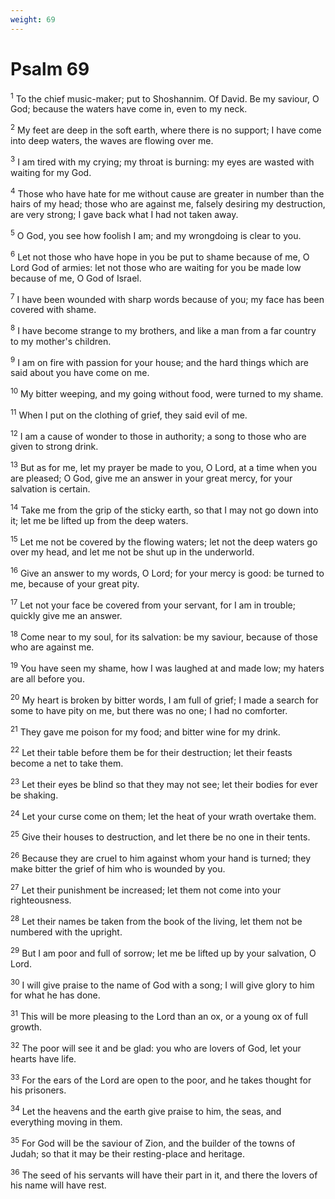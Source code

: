 ```yaml
---
weight: 69
---
```


# Psalm 69

<sup>1</sup> To the chief music-maker; put to Shoshannim. Of David. Be my saviour, O God; because the waters have come in, even to my neck. 

<sup>2</sup> My feet are deep in the soft earth, where there is no support; I have come into deep waters, the waves are flowing over me. 

<sup>3</sup> I am tired with my crying; my throat is burning: my eyes are wasted with waiting for my God. 

<sup>4</sup> Those who have hate for me without cause are greater in number than the hairs of my head; those who are against me, falsely desiring my destruction, are very strong; I gave back what I had not taken away. 

<sup>5</sup> O God, you see how foolish I am; and my wrongdoing is clear to you. 

<sup>6</sup> Let not those who have hope in you be put to shame because of me, O Lord God of armies: let not those who are waiting for you be made low because of me, O God of Israel. 

<sup>7</sup> I have been wounded with sharp words because of you; my face has been covered with shame. 

<sup>8</sup> I have become strange to my brothers, and like a man from a far country to my mother's children. 

<sup>9</sup> I am on fire with passion for your house; and the hard things which are said about you have come on me. 

<sup>10</sup> My bitter weeping, and my going without food, were turned to my shame. 

<sup>11</sup> When I put on the clothing of grief, they said evil of me. 

<sup>12</sup> I am a cause of wonder to those in authority; a song to those who are given to strong drink. 

<sup>13</sup> But as for me, let my prayer be made to you, O Lord, at a time when you are pleased; O God, give me an answer in your great mercy, for your salvation is certain. 

<sup>14</sup> Take me from the grip of the sticky earth, so that I may not go down into it; let me be lifted up from the deep waters. 

<sup>15</sup> Let me not be covered by the flowing waters; let not the deep waters go over my head, and let me not be shut up in the underworld. 

<sup>16</sup> Give an answer to my words, O Lord; for your mercy is good: be turned to me, because of your great pity. 

<sup>17</sup> Let not your face be covered from your servant, for I am in trouble; quickly give me an answer. 

<sup>18</sup> Come near to my soul, for its salvation: be my saviour, because of those who are against me. 

<sup>19</sup> You have seen my shame, how I was laughed at and made low; my haters are all before you. 

<sup>20</sup> My heart is broken by bitter words, I am full of grief; I made a search for some to have pity on me, but there was no one; I had no comforter. 

<sup>21</sup> They gave me poison for my food; and bitter wine for my drink. 

<sup>22</sup> Let their table before them be for their destruction; let their feasts become a net to take them. 

<sup>23</sup> Let their eyes be blind so that they may not see; let their bodies for ever be shaking. 

<sup>24</sup> Let your curse come on them; let the heat of your wrath overtake them. 

<sup>25</sup> Give their houses to destruction, and let there be no one in their tents. 

<sup>26</sup> Because they are cruel to him against whom your hand is turned; they make bitter the grief of him who is wounded by you. 

<sup>27</sup> Let their punishment be increased; let them not come into your righteousness. 

<sup>28</sup> Let their names be taken from the book of the living, let them not be numbered with the upright. 

<sup>29</sup> But I am poor and full of sorrow; let me be lifted up by your salvation, O Lord. 

<sup>30</sup> I will give praise to the name of God with a song; I will give glory to him for what he has done. 

<sup>31</sup> This will be more pleasing to the Lord than an ox, or a young ox of full growth. 

<sup>32</sup> The poor will see it and be glad: you who are lovers of God, let your hearts have life. 

<sup>33</sup> For the ears of the Lord are open to the poor, and he takes thought for his prisoners. 

<sup>34</sup> Let the heavens and the earth give praise to him, the seas, and everything moving in them. 

<sup>35</sup> For God will be the saviour of Zion, and the builder of the towns of Judah; so that it may be their resting-place and heritage. 

<sup>36</sup> The seed of his servants will have their part in it, and there the lovers of his name will have rest. 


